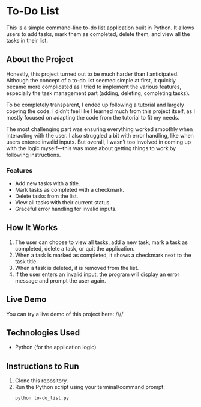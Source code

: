 # To-Do List

This is a simple command-line to-do list application built in Python. It allows users to add tasks, mark them as completed, delete them, and view all the tasks in their list.

## About the Project

Honestly, this project turned out to be much harder than I anticipated. Although the concept of a to-do list seemed simple at first, it quickly became more complicated as I tried to implement the various features, especially the task management part (adding, deleting, completing tasks). 

To be completely transparent, I ended up following a tutorial and largely copying the code. I didn’t feel like I learned much from this project itself, as I mostly focused on adapting the code from the tutorial to fit my needs. 

The most challenging part was ensuring everything worked smoothly when interacting with the user. I also struggled a bit with error handling, like when users entered invalid inputs. But overall, I wasn’t too involved in coming up with the logic myself—this was more about getting things to work by following instructions.

### Features
- Add new tasks with a title.
- Mark tasks as completed with a checkmark.
- Delete tasks from the list.
- View all tasks with their current status.
- Graceful error handling for invalid inputs.

## How It Works

1. The user can choose to view all tasks, add a new task, mark a task as completed, delete a task, or quit the application.
2. When a task is marked as completed, it shows a checkmark next to the task title.
3. When a task is deleted, it is removed from the list.
4. If the user enters an invalid input, the program will display an error message and prompt the user again.

## Live Demo

You can try a live demo of this project here: ////

## Technologies Used
- Python (for the application logic)

## Instructions to Run

1. Clone this repository.
2. Run the Python script using your terminal/command prompt:
   ```bash
   python to-do_list.py
